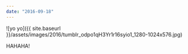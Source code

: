 ```yaml
---
date: "2016-09-18"
---
```


![yo yo]({{ site.baseurl }}/assets/images/2016/tumblr_odpo1qH3Yr1r16syio1_1280-1024x576.jpg)

HAHAHA!
